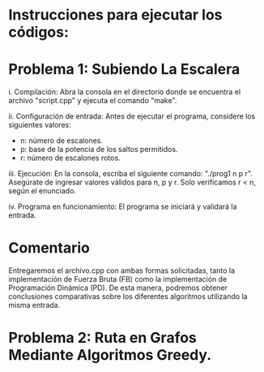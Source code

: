 # Instrucciones para ejecutar los códigos:

# Problema 1: Subiendo La Escalera

i. Compilación: Abra la consola en el directorio donde se encuentra el archivo "script.cpp" y ejecuta el comando "make".

ii. Configuración de entrada: Antes de ejecutar el programa, considere los siguientes valores: 
   - n: número de escalones.
   - p: base de la potencia de los saltos permitidos.
   - r: número de escalones rotos.

iii. Ejecución: En la consola, escriba el siguiente comando: "./prog1 n p r". 
   Asegúrate de ingresar valores válidos para n, p y r. Solo verificamos r < n, según el enunciado.

iv. Programa en funcionamiento: El programa se iniciará y validará la entrada.

# Comentario   
Entregaremos el archivo.cpp con ambas formas solicitadas, tanto la implementación de Fuerza Bruta (FB) como la implementación de Programación Dinámica (PD). De esta manera, podremos obtener conclusiones comparativas sobre los diferentes algoritmos utilizando la misma entrada.  

# Problema 2: Ruta en Grafos Mediante Algoritmos Greedy.  
